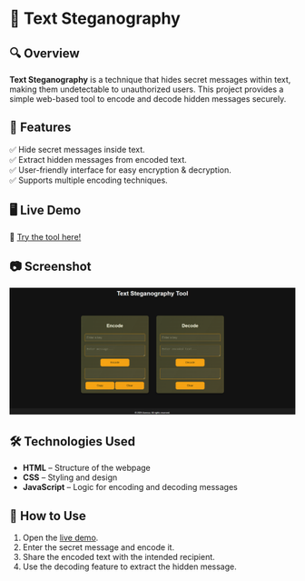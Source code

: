 # 📝 Text Steganography

## 🔍 Overview  
**Text Steganography** is a technique that hides secret messages within text, making them undetectable to unauthorized users. This project provides a simple web-based tool to encode and decode hidden messages securely.

## 🚀 Features  
✅ Hide secret messages inside text.  
✅ Extract hidden messages from encoded text.  
✅ User-friendly interface for easy encryption & decryption.  
✅ Supports multiple encoding techniques.  

## 🖥️ Live Demo  
🔗 [Try the tool here!](https://azeezafarhanashaik.github.io/text-stegnography/)

## 📷 Screenshot  
![Text Steganography](text-steg.png)

## 🛠️ Technologies Used  
- **HTML** – Structure of the webpage  
- **CSS** – Styling and design  
- **JavaScript** – Logic for encoding and decoding messages  

## 📌 How to Use  
1. Open the [live demo](https://azeezafarhanashaik.github.io/text-stegnography/).  
2. Enter the secret message and encode it.  
3. Share the encoded text with the intended recipient.  
4. Use the decoding feature to extract the hidden message.  
